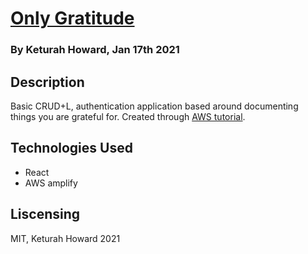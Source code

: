 # [Only Gratitude](https://master.d1fvbybwvs52ui.amplifyapp.com/)

### By Keturah Howard, Jan 17th 2021

## Description

Basic CRUD+L, authentication application based around documenting things you are grateful for. Created through [AWS tutorial](https://aws.amazon.com/getting-started/hands-on/build-react-app-amplify-graphql/).

## Technologies Used

- React
- AWS amplify

## Liscensing

MIT, Keturah Howard 2021
